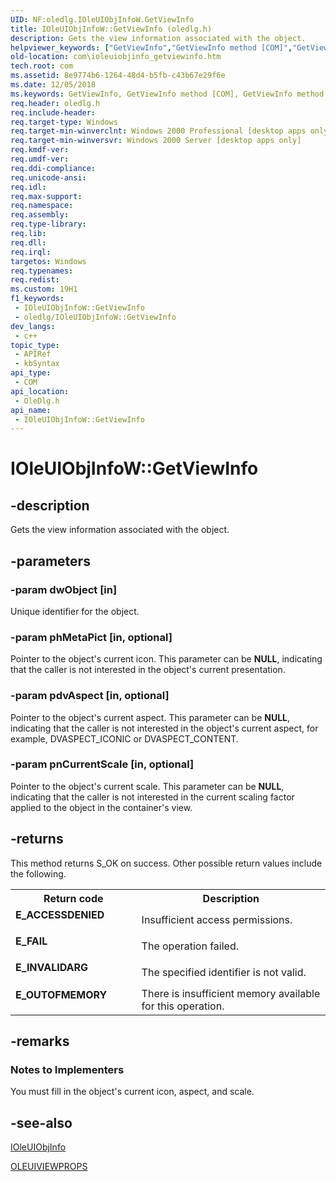 ```yaml
---
UID: NF:oledlg.IOleUIObjInfoW.GetViewInfo
title: IOleUIObjInfoW::GetViewInfo (oledlg.h)
description: Gets the view information associated with the object.
helpviewer_keywords: ["GetViewInfo","GetViewInfo method [COM]","GetViewInfo method [COM]","IOleUIObjInfo interface","GetViewInfo method [COM]","IOleUIObjInfoA interface","GetViewInfo method [COM]","IOleUIObjInfoW interface","IOleUIObjInfo interface [COM]","GetViewInfo method","IOleUIObjInfo::GetViewInfo","IOleUIObjInfoA interface [COM]","GetViewInfo method","IOleUIObjInfoA::GetViewInfo","IOleUIObjInfoW interface [COM]","GetViewInfo method","IOleUIObjInfoW.GetViewInfo","IOleUIObjInfoW::GetViewInfo","_ole_IOleUIObjInfo_GetViewInfo","com.ioleuiobjinfo_getviewinfo","oledlg/IOleUIObjInfo::GetViewInfo","oledlg/IOleUIObjInfoA::GetViewInfo","oledlg/IOleUIObjInfoW::GetViewInfo"]
old-location: com\ioleuiobjinfo_getviewinfo.htm
tech.root: com
ms.assetid: 8e9774b6-1264-48d4-b5fb-c43b67e29f6e
ms.date: 12/05/2018
ms.keywords: GetViewInfo, GetViewInfo method [COM], GetViewInfo method [COM],IOleUIObjInfo interface, GetViewInfo method [COM],IOleUIObjInfoA interface, GetViewInfo method [COM],IOleUIObjInfoW interface, IOleUIObjInfo interface [COM],GetViewInfo method, IOleUIObjInfo::GetViewInfo, IOleUIObjInfoA interface [COM],GetViewInfo method, IOleUIObjInfoA::GetViewInfo, IOleUIObjInfoW interface [COM],GetViewInfo method, IOleUIObjInfoW.GetViewInfo, IOleUIObjInfoW::GetViewInfo, _ole_IOleUIObjInfo_GetViewInfo, com.ioleuiobjinfo_getviewinfo, oledlg/IOleUIObjInfo::GetViewInfo, oledlg/IOleUIObjInfoA::GetViewInfo, oledlg/IOleUIObjInfoW::GetViewInfo
req.header: oledlg.h
req.include-header: 
req.target-type: Windows
req.target-min-winverclnt: Windows 2000 Professional [desktop apps only]
req.target-min-winversvr: Windows 2000 Server [desktop apps only]
req.kmdf-ver: 
req.umdf-ver: 
req.ddi-compliance: 
req.unicode-ansi: 
req.idl: 
req.max-support: 
req.namespace: 
req.assembly: 
req.type-library: 
req.lib: 
req.dll: 
req.irql: 
targetos: Windows
req.typenames: 
req.redist: 
ms.custom: 19H1
f1_keywords:
 - IOleUIObjInfoW::GetViewInfo
 - oledlg/IOleUIObjInfoW::GetViewInfo
dev_langs:
 - c++
topic_type:
 - APIRef
 - kbSyntax
api_type:
 - COM
api_location:
 - OleDlg.h
api_name:
 - IOleUIObjInfoW::GetViewInfo
---
```


# IOleUIObjInfoW::GetViewInfo


## -description

Gets the view information associated with the object.

## -parameters

### -param dwObject [in]

Unique  identifier for the object.

### -param phMetaPict [in, optional]

Pointer to the object's current icon. This parameter can be <b>NULL</b>, indicating that the caller is not interested in the object's current presentation.

### -param pdvAspect [in, optional]

Pointer to the object's current aspect. This parameter can be <b>NULL</b>, indicating that the caller is not interested in the object's current aspect, for example, DVASPECT_ICONIC or DVASPECT_CONTENT.

### -param pnCurrentScale [in, optional]

Pointer to the object's current scale. This parameter can be <b>NULL</b>, indicating that the caller is not interested in the current scaling factor applied to the object in the container's view.

## -returns

This method returns S_OK on success. Other possible return values include the following.

<table>
<tr>
<th>Return code</th>
<th>Description</th>
</tr>
<tr>
<td width="40%">
<dl>
<dt><b>E_ACCESSDENIED</b></dt>
</dl>
</td>
<td width="60%">
Insufficient access permissions.

</td>
</tr>
<tr>
<td width="40%">
<dl>
<dt><b>E_FAIL</b></dt>
</dl>
</td>
<td width="60%">
The operation failed.

</td>
</tr>
<tr>
<td width="40%">
<dl>
<dt><b>E_INVALIDARG</b></dt>
</dl>
</td>
<td width="60%">
The specified identifier is not valid.

</td>
</tr>
<tr>
<td width="40%">
<dl>
<dt><b>E_OUTOFMEMORY</b></dt>
</dl>
</td>
<td width="60%">
There is insufficient memory available for this operation.

</td>
</tr>
</table>

## -remarks

<h3><a id="Notes_to_Implementers"></a><a id="notes_to_implementers"></a><a id="NOTES_TO_IMPLEMENTERS"></a>Notes to Implementers</h3>
You must fill in the object's current icon, aspect, and scale.

## -see-also

<a href="/windows/desktop/api/oledlg/nn-oledlg-ioleuiobjinfoa">IOleUIObjInfo</a>



<a href="/windows/desktop/api/oledlg/ns-oledlg-oleuiviewpropsa">OLEUIVIEWPROPS</a>

